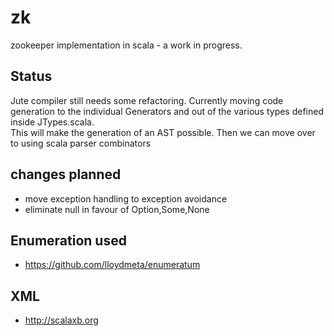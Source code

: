 # zk
zookeeper implementation in scala - a work in progress.

## Status
Jute compiler still needs some refactoring.
Currently moving code generation to the individual Generators and out of the various types defined inside JTypes.scala.  
This will make the generation of an AST possible.  Then we can move over to using scala parser combinators

## changes planned
* move exception handling to exception avoidance
* eliminate null in favour of Option,Some,None

## Enumeration used
* https://github.com/lloydmeta/enumeratum

## XML
* http://scalaxb.org
